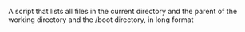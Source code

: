 A script that lists all files in the current directory and the parent of the working directory and the /boot directory, in long format
